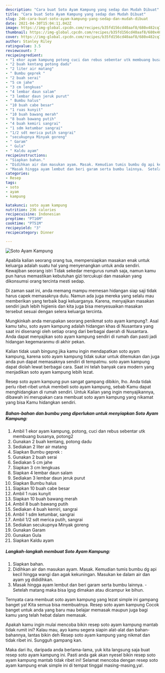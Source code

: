```yaml
---
description: "Cara buat Soto Ayam Kampung yang sedap dan Mudah Dibuat"
title: "Cara buat Soto Ayam Kampung yang sedap dan Mudah Dibuat"
slug: 246-cara-buat-soto-ayam-kampung-yang-sedap-dan-mudah-dibuat
date: 2021-04-30T15:04:11.042Z
image: https://img-global.cpcdn.com/recipes/b35fd156cd40aaf8/680x482cq70/soto-ayam-kampung-foto-resep-utama.jpg
thumbnail: https://img-global.cpcdn.com/recipes/b35fd156cd40aaf8/680x482cq70/soto-ayam-kampung-foto-resep-utama.jpg
cover: https://img-global.cpcdn.com/recipes/b35fd156cd40aaf8/680x482cq70/soto-ayam-kampung-foto-resep-utama.jpg
author: Stanley Riley
ratingvalue: 3.5
reviewcount: 7
recipeingredient:
- "1 ekor ayam kampung potong cuci dan rebus sebentar utk membuang busanya potong2"
- "2 buah kentang potong dadu"
- "2 liter air matang"
- " Bumbu geprek "
- "2 buah serai"
- "5 cm jahe"
- "3 cm lengkuas"
- "4 lembar daun salam"
- "3 lembar daun jeruk purut"
- " Bumbu halus"
- "10 buah cabe besar"
- "1 ruas kunyit"
- "10 buah bawang merah"
- "8 buah bawang putih"
- "4 buah kemiri sangrai"
- "1 sdm ketumbar sangrai"
- "1/2 sdt merica putih sangrai"
- "secukupnya Minyak goreng"
- " Garam"
- " Gula"
- " Kaldu ayam"
recipeinstructions:
- "Siapkan bahan."
- "Didihkan air dan masukan ayam. Masak. Kemudian tumis bumbu dg api kecil hingga wangi dan agak kekuningan. Masukan ke dalam air dan ayam yg dididihkan."
- "Masak hingga ayam lembut dan beri garam serta bumbu lainnya.  Setelah matang maka bisa lgsg dimakan atau dicampur ke bihun."
categories:
- Resep
tags:
- soto
- ayam
- kampung

katakunci: soto ayam kampung 
nutrition: 236 calories
recipecuisine: Indonesian
preptime: "PT16M"
cooktime: "PT51M"
recipeyield: "3"
recipecategory: Dinner

---
```



![Soto Ayam Kampung](https://img-global.cpcdn.com/recipes/b35fd156cd40aaf8/680x482cq70/soto-ayam-kampung-foto-resep-utama.jpg)

Apabila kalian seorang orang tua, mempersiapkan masakan enak untuk keluarga adalah suatu hal yang menyenangkan untuk anda sendiri. Kewajiban seorang istri Tidak sekedar mengurus rumah saja, namun kamu pun harus memastikan kebutuhan gizi tercukupi dan masakan yang dikonsumsi orang tercinta mesti sedap.

Di zaman  saat ini, anda memang mampu memesan hidangan siap saji tidak harus capek memasaknya dulu. Namun ada juga mereka yang selalu mau memberikan yang terbaik bagi keluarganya. Karena, menyajikan masakan sendiri jauh lebih higienis dan kita juga bisa menyesuaikan masakan tersebut sesuai dengan selera keluarga tercinta. 



Mungkinkah anda merupakan seorang penikmat soto ayam kampung?. Asal kamu tahu, soto ayam kampung adalah hidangan khas di Nusantara yang saat ini disenangi oleh setiap orang dari berbagai daerah di Nusantara. Anda dapat menyajikan soto ayam kampung sendiri di rumah dan pasti jadi hidangan kegemaranmu di akhir pekan.

Kalian tidak usah bingung jika kamu ingin mendapatkan soto ayam kampung, karena soto ayam kampung tidak sukar untuk ditemukan dan juga anda pun dapat memasaknya sendiri di tempatmu. soto ayam kampung dapat diolah lewat berbagai cara. Saat ini telah banyak cara modern yang menjadikan soto ayam kampung lebih lezat.

Resep soto ayam kampung pun sangat gampang dibikin, lho. Anda tidak perlu ribet-ribet untuk membeli soto ayam kampung, sebab Kamu dapat menghidangkan di rumah sendiri. Untuk Kalian yang ingin menyajikannya, dibawah ini merupakan cara membuat soto ayam kampung yang nikamat yang bisa Kamu hidangkan sendiri.

<!--inarticleads1-->

##### Bahan-bahan dan bumbu yang diperlukan untuk menyiapkan Soto Ayam Kampung:

1. Ambil 1 ekor ayam kampung, potong, cuci dan rebus sebentar utk membuang busanya, potong2
1. Gunakan 2 buah kentang, potong dadu
1. Sediakan 2 liter air matang
1. Siapkan  Bumbu geprek :
1. Gunakan 2 buah serai
1. Sediakan 5 cm jahe
1. Siapkan 3 cm lengkuas
1. Siapkan 4 lembar daun salam
1. Sediakan 3 lembar daun jeruk purut
1. Siapkan  Bumbu halus
1. Siapkan 10 buah cabe besar
1. Ambil 1 ruas kunyit
1. Siapkan 10 buah bawang merah
1. Ambil 8 buah bawang putih
1. Sediakan 4 buah kemiri, sangrai
1. Ambil 1 sdm ketumbar, sangrai
1. Ambil 1/2 sdt merica putih, sangrai
1. Sediakan secukupnya Minyak goreng
1. Gunakan  Garam
1. Gunakan  Gula
1. Siapkan  Kaldu ayam




<!--inarticleads2-->

##### Langkah-langkah membuat Soto Ayam Kampung:

1. Siapkan bahan.
1. Didihkan air dan masukan ayam. Masak. Kemudian tumis bumbu dg api kecil hingga wangi dan agak kekuningan. Masukan ke dalam air dan ayam yg dididihkan.
1. Masak hingga ayam lembut dan beri garam serta bumbu lainnya.  - Setelah matang maka bisa lgsg dimakan atau dicampur ke bihun.




Ternyata cara membuat soto ayam kampung yang lezat simple ini gampang banget ya! Kita semua bisa membuatnya. Resep soto ayam kampung Cocok banget untuk anda yang baru mau belajar memasak maupun juga bagi kamu yang telah hebat dalam memasak.

Apakah kamu ingin mulai mencoba bikin resep soto ayam kampung mantab tidak rumit ini? Kalau mau, ayo kamu segera siapin alat-alat dan bahan-bahannya, lantas bikin deh Resep soto ayam kampung yang nikmat dan tidak ribet ini. Sungguh gampang kan. 

Maka dari itu, daripada anda berlama-lama, yuk kita langsung saja buat resep soto ayam kampung ini. Pasti anda gak akan nyesel bikin resep soto ayam kampung mantab tidak ribet ini! Selamat mencoba dengan resep soto ayam kampung enak simple ini di tempat tinggal masing-masing,ya!.

